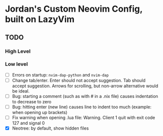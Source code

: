 # Jordan's Custom Neovim Config, built on LazyVim

## TODO

### High Level

### Low level
- [ ] Errors on startup: `nvim-dap-python` and `nvim-dap`
- [ ] Change tab/enter. Enter should not accept suggestion.  Tab should accept suggestion.  Arrows for scrolling, but non-arrow alternative would be ideal.
- [ ] Bug: starting a comment (such as with # in a .nix file) causes indentation to decrease to zero
- [ ] Bug: hitting enter (new line) causes line to indent too much (example: when opening up brackets)
- [ ] Fix warning when opening .lua file: Warning. Client 1 quit with exit code 127 and signal 0
- [x] Neotree: by default, show hidden files
